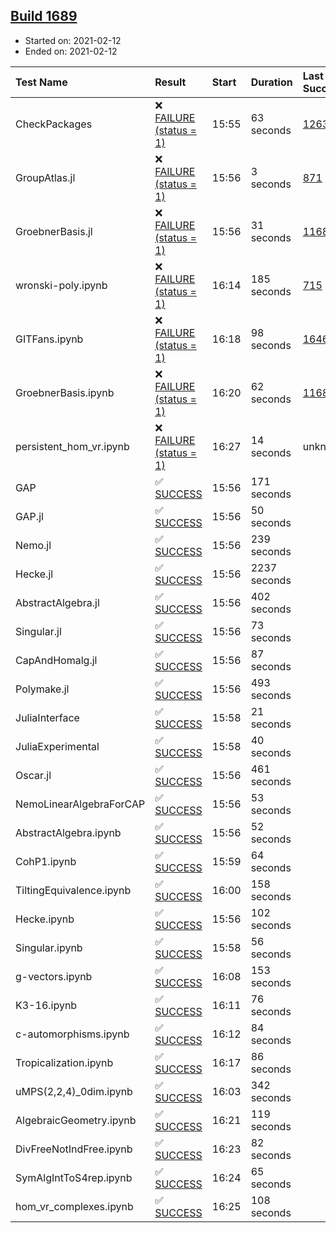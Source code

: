 ## [Build 1689](https://oscarci.mathematik.uni-kl.de/job/oscar-stable/1689/)

* Started on: 2021-02-12
* Ended on: 2021-02-12

| Test Name    | Result | Start | Duration | Last Success | First Failure |
|:-------------|:-------|:------|:---------|:-------------|:--------------|
| CheckPackages | ❌ [FAILURE (status = 1)](https://oscarci.mathematik.uni-kl.de/job/oscar-stable/1689/artifact/logs/build-1689/CheckPackages.log) | 15:55 | 63 seconds | [1263](https://oscarci.mathematik.uni-kl.de/job/oscar-stable/1263/) | [1264](https://oscarci.mathematik.uni-kl.de/job/oscar-stable/1264/) |
| GroupAtlas.jl | ❌ [FAILURE (status = 1)](https://oscarci.mathematik.uni-kl.de/job/oscar-stable/1689/artifact/logs/build-1689/GroupAtlas.jl.log) | 15:56 | 3 seconds | [871](https://oscarci.mathematik.uni-kl.de/job/oscar-stable/871/) | [872](https://oscarci.mathematik.uni-kl.de/job/oscar-stable/872/) |
| GroebnerBasis.jl | ❌ [FAILURE (status = 1)](https://oscarci.mathematik.uni-kl.de/job/oscar-stable/1689/artifact/logs/build-1689/GroebnerBasis.jl.log) | 15:56 | 31 seconds | [1168](https://oscarci.mathematik.uni-kl.de/job/oscar-stable/1168/) | [1169](https://oscarci.mathematik.uni-kl.de/job/oscar-stable/1169/) |
| wronski-poly.ipynb | ❌ [FAILURE (status = 1)](https://oscarci.mathematik.uni-kl.de/job/oscar-stable/1689/artifact/logs/build-1689/wronski-poly.ipynb.log) | 16:14 | 185 seconds | [715](https://oscarci.mathematik.uni-kl.de/job/oscar-stable/715/) | [716](https://oscarci.mathematik.uni-kl.de/job/oscar-stable/716/) |
| GITFans.ipynb | ❌ [FAILURE (status = 1)](https://oscarci.mathematik.uni-kl.de/job/oscar-stable/1689/artifact/logs/build-1689/GITFans.ipynb.log) | 16:18 | 98 seconds | [1646](https://oscarci.mathematik.uni-kl.de/job/oscar-stable/1646/) | [1647](https://oscarci.mathematik.uni-kl.de/job/oscar-stable/1647/) |
| GroebnerBasis.ipynb | ❌ [FAILURE (status = 1)](https://oscarci.mathematik.uni-kl.de/job/oscar-stable/1689/artifact/logs/build-1689/GroebnerBasis.ipynb.log) | 16:20 | 62 seconds | [1168](https://oscarci.mathematik.uni-kl.de/job/oscar-stable/1168/) | [1169](https://oscarci.mathematik.uni-kl.de/job/oscar-stable/1169/) |
| persistent_hom_vr.ipynb | ❌ [FAILURE (status = 1)](https://oscarci.mathematik.uni-kl.de/job/oscar-stable/1689/artifact/logs/build-1689/persistent_hom_vr.ipynb.log) | 16:27 | 14 seconds | unknown | unknown |
| GAP | ✅ [SUCCESS](https://oscarci.mathematik.uni-kl.de/job/oscar-stable/1689/artifact/logs/build-1689/GAP.log) | 15:56 | 171 seconds |  |  |
| GAP.jl | ✅ [SUCCESS](https://oscarci.mathematik.uni-kl.de/job/oscar-stable/1689/artifact/logs/build-1689/GAP.jl.log) | 15:56 | 50 seconds |  |  |
| Nemo.jl | ✅ [SUCCESS](https://oscarci.mathematik.uni-kl.de/job/oscar-stable/1689/artifact/logs/build-1689/Nemo.jl.log) | 15:56 | 239 seconds |  |  |
| Hecke.jl | ✅ [SUCCESS](https://oscarci.mathematik.uni-kl.de/job/oscar-stable/1689/artifact/logs/build-1689/Hecke.jl.log) | 15:56 | 2237 seconds |  |  |
| AbstractAlgebra.jl | ✅ [SUCCESS](https://oscarci.mathematik.uni-kl.de/job/oscar-stable/1689/artifact/logs/build-1689/AbstractAlgebra.jl.log) | 15:56 | 402 seconds |  |  |
| Singular.jl | ✅ [SUCCESS](https://oscarci.mathematik.uni-kl.de/job/oscar-stable/1689/artifact/logs/build-1689/Singular.jl.log) | 15:56 | 73 seconds |  |  |
| CapAndHomalg.jl | ✅ [SUCCESS](https://oscarci.mathematik.uni-kl.de/job/oscar-stable/1689/artifact/logs/build-1689/CapAndHomalg.jl.log) | 15:56 | 87 seconds |  |  |
| Polymake.jl | ✅ [SUCCESS](https://oscarci.mathematik.uni-kl.de/job/oscar-stable/1689/artifact/logs/build-1689/Polymake.jl.log) | 15:56 | 493 seconds |  |  |
| JuliaInterface | ✅ [SUCCESS](https://oscarci.mathematik.uni-kl.de/job/oscar-stable/1689/artifact/logs/build-1689/JuliaInterface.log) | 15:58 | 21 seconds |  |  |
| JuliaExperimental | ✅ [SUCCESS](https://oscarci.mathematik.uni-kl.de/job/oscar-stable/1689/artifact/logs/build-1689/JuliaExperimental.log) | 15:58 | 40 seconds |  |  |
| Oscar.jl | ✅ [SUCCESS](https://oscarci.mathematik.uni-kl.de/job/oscar-stable/1689/artifact/logs/build-1689/Oscar.jl.log) | 15:56 | 461 seconds |  |  |
| NemoLinearAlgebraForCAP | ✅ [SUCCESS](https://oscarci.mathematik.uni-kl.de/job/oscar-stable/1689/artifact/logs/build-1689/NemoLinearAlgebraForCAP.log) | 15:56 | 53 seconds |  |  |
| AbstractAlgebra.ipynb | ✅ [SUCCESS](https://oscarci.mathematik.uni-kl.de/job/oscar-stable/1689/artifact/logs/build-1689/AbstractAlgebra.ipynb.log) | 15:56 | 52 seconds |  |  |
| CohP1.ipynb | ✅ [SUCCESS](https://oscarci.mathematik.uni-kl.de/job/oscar-stable/1689/artifact/logs/build-1689/CohP1.ipynb.log) | 15:59 | 64 seconds |  |  |
| TiltingEquivalence.ipynb | ✅ [SUCCESS](https://oscarci.mathematik.uni-kl.de/job/oscar-stable/1689/artifact/logs/build-1689/TiltingEquivalence.ipynb.log) | 16:00 | 158 seconds |  |  |
| Hecke.ipynb | ✅ [SUCCESS](https://oscarci.mathematik.uni-kl.de/job/oscar-stable/1689/artifact/logs/build-1689/Hecke.ipynb.log) | 15:56 | 102 seconds |  |  |
| Singular.ipynb | ✅ [SUCCESS](https://oscarci.mathematik.uni-kl.de/job/oscar-stable/1689/artifact/logs/build-1689/Singular.ipynb.log) | 15:58 | 56 seconds |  |  |
| g-vectors.ipynb | ✅ [SUCCESS](https://oscarci.mathematik.uni-kl.de/job/oscar-stable/1689/artifact/logs/build-1689/g-vectors.ipynb.log) | 16:08 | 153 seconds |  |  |
| K3-16.ipynb | ✅ [SUCCESS](https://oscarci.mathematik.uni-kl.de/job/oscar-stable/1689/artifact/logs/build-1689/K3-16.ipynb.log) | 16:11 | 76 seconds |  |  |
| c-automorphisms.ipynb | ✅ [SUCCESS](https://oscarci.mathematik.uni-kl.de/job/oscar-stable/1689/artifact/logs/build-1689/c-automorphisms.ipynb.log) | 16:12 | 84 seconds |  |  |
| Tropicalization.ipynb | ✅ [SUCCESS](https://oscarci.mathematik.uni-kl.de/job/oscar-stable/1689/artifact/logs/build-1689/Tropicalization.ipynb.log) | 16:17 | 86 seconds |  |  |
| uMPS(2,2,4)_0dim.ipynb | ✅ [SUCCESS](https://oscarci.mathematik.uni-kl.de/job/oscar-stable/1689/artifact/logs/build-1689/uMPS-2-2-4-_0dim.ipynb.log) | 16:03 | 342 seconds |  |  |
| AlgebraicGeometry.ipynb | ✅ [SUCCESS](https://oscarci.mathematik.uni-kl.de/job/oscar-stable/1689/artifact/logs/build-1689/AlgebraicGeometry.ipynb.log) | 16:21 | 119 seconds |  |  |
| DivFreeNotIndFree.ipynb | ✅ [SUCCESS](https://oscarci.mathematik.uni-kl.de/job/oscar-stable/1689/artifact/logs/build-1689/DivFreeNotIndFree.ipynb.log) | 16:23 | 82 seconds |  |  |
| SymAlgIntToS4rep.ipynb | ✅ [SUCCESS](https://oscarci.mathematik.uni-kl.de/job/oscar-stable/1689/artifact/logs/build-1689/SymAlgIntToS4rep.ipynb.log) | 16:24 | 65 seconds |  |  |
| hom_vr_complexes.ipynb | ✅ [SUCCESS](https://oscarci.mathematik.uni-kl.de/job/oscar-stable/1689/artifact/logs/build-1689/hom_vr_complexes.ipynb.log) | 16:25 | 108 seconds |  |  |

